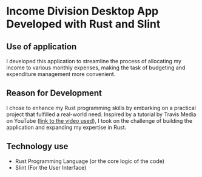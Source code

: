 # Income Division Desktop App Developed with Rust and Slint


## Use of application 

I developed this application to streamline the process of allocating my income to various monthly expenses, making the task of budgeting and expenditure management more convenient.

## Reason for Development 
I chose to enhance my Rust programming skills by embarking on a practical project that fulfilled a real-world need. Inspired by a tutorial by Travis Media on YouTube ([link to the video used](https://www.youtube.com/watch?v=7aFgeUG9TK4&t=1233s)), I took on the challenge of building the application and expanding my expertise in Rust.

## Technology use
* Rust Programming Language (or the core logic of the code)
* Slint (For the User Interface)
